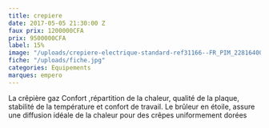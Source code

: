```yaml
---
title: crepiere
date: 2017-05-05 21:30:00 Z
faux prix: 1200000CFA
prix: 9500000CFA
label: 15%
image: "/uploads/crepiere-electrique-standard-ref31166--FR_PIM_228164001001_01.jpg"
fiche: "/uploads/fiche.jpg"
categories: Equipements
marques: empero
---
```


La crêpière gaz Confort ,répartition de la chaleur, qualité de la plaque, stabilité de la température et confort de travail.
Le brûleur en étoile, assure une diffusion idéale de la chaleur pour des crêpes uniformement dorées